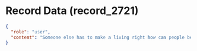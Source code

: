 # Record Data (record_2721)

```json
{
  "role": "user",
  "content": "Someone else has to make a living right how can people behave like this? "
}
```
